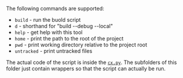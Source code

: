 The following commands are supported:

*	`build` - run the buold script
*	`d` - shorthand for "build --debug --local"
*	`help` - get help with this tool
*	`home` - print the path to the root of the project
*	`pwd` - print working directory relative to the project root
*	`untracked` - print untracked files

The actual code of the script is inside the [`cx.py`](cx.py).  The subfolders
of this folder just contain wrappers so that the script can actually be run.
